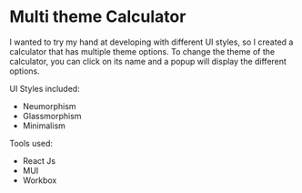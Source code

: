 # Multi theme Calculator

I wanted to try my hand at developing with different UI styles, so I created a calculator that has multiple theme options.
To change the theme of the calculator, you can click on its name and a popup will display the different options.

UI Styles included:
- Neumorphism
- Glassmorphism
- Minimalism

Tools used: 
- React Js
- MUI
- Workbox
